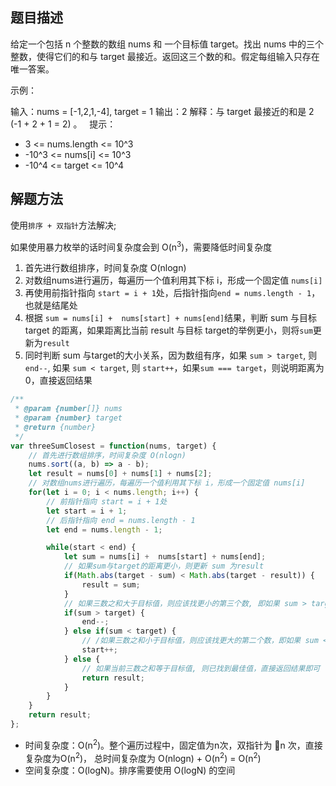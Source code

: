 ## 题目描述

给定一个包括 n 个整数的数组 nums 和 一个目标值 target。找出 nums 中的三个整数，使得它们的和与 target 最接近。返回这三个数的和。假定每组输入只存在唯一答案。


示例：

输入：nums = [-1,2,1,-4], target = 1
输出：2
解释：与 target 最接近的和是 2 (-1 + 2 + 1 = 2) 。
 
提示：

- 3 <= nums.length <= 10^3
- -10^3 <= nums[i] <= 10^3
- -10^4 <= target <= 10^4

## 解题方法
使用`排序 + 双指针`方法解决;

如果使用暴力枚举的话时间复杂度会到 O(n<sup>3</sup>)，需要降低时间复杂度

1. 首先进行数组排序，时间复杂度 O(nlogn)
2. 对数组nums进行遍历，每遍历一个值利用其下标 i，形成一个固定值 `nums[i]`
3. 再使用前指针指向 `start = i + 1`处，后指针指向`end = nums.length - 1`，也就是结尾处
4. 根据 `sum = nums[i] +  nums[start] + nums[end]`结果，判断 sum 与目标 target 的距离，如果距离比当前 result 与目标 target的举例更小，则将`sum`更新为`result`
5. 同时判断 sum 与target的大小关系，因为数组有序，如果 `sum > target`, 则 `end--`, 如果 `sum < target`, 则 `start++`，如果`sum === target`，则说明距离为0，直接返回结果


```js
/**
 * @param {number[]} nums
 * @param {number} target
 * @return {number}
 */
var threeSumClosest = function(nums, target) {
    // 首先进行数组排序，时间复杂度 O(nlogn)
    nums.sort((a, b) => a - b);
    let result = nums[0] + nums[1] + nums[2];
    // 对数组nums进行遍历，每遍历一个值利用其下标 i，形成一个固定值 nums[i]
    for(let i = 0; i < nums.length; i++) {
        // 前指针指向 start = i + 1处
        let start = i + 1;
        // 后指针指向 end = nums.length - 1
        let end = nums.length - 1;

        while(start < end) {
            let sum = nums[i] +  nums[start] + nums[end];
            // 如果sum与target的距离更小，则更新 sum 为result
            if(Math.abs(target - sum) < Math.abs(target - result)) {
                result = sum;
            }
            // 如果三数之和大于目标值，则应该找更小的第三个数, 即如果 sum > target, 则 end--
            if(sum > target) {
                end--;
            } else if(sum < target) {
                // /如果三数之和小于目标值，则应该找更大的第二个数，即如果 sum < target, 则 start++
                start++;
            } else {
                // 如果当前三数之和等于目标值, 则已找到最佳值，直接返回结果即可
                return result;
            }
        }
    }
    return result;
};
```

- 时间复杂度：O(n<sup>2</sup>)。整个遍历过程中，固定值为n次，双指针为 n 次，直接复杂度为O(n<sup>2</sup>)， 总时间复杂度为 O(nlogn) + O(n<sup>2</sup>) = O(n<sup>2</sup>)
- 空间复杂度：O(logN)。排序需要使用 O(logN) 的空间